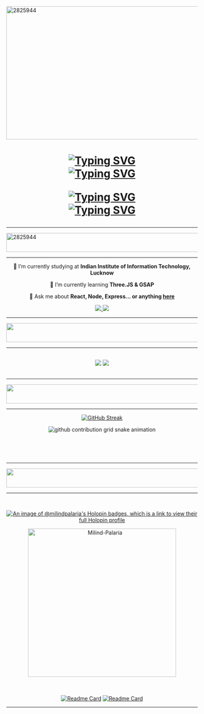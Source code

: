 <img src="https://i.postimg.cc/Sxt4Mx8G/2825826.gif" alt="2825944"  width="1250" height="350">
<h1 align="center">
<!--     <img src="https://readme-typing-svg.herokuapp.com/?font=Oswald&size=45&center=true&vCenter=true&width=700&height=90&duration=4000&color=E00EF7&lines=Hey+There!+👋;+I'm+Milind!;+Milind+Palaria;" />
    <a href="https://git.io/typing-svg"><img src="https://readme-typing-svg.demolab.com?font=Oswald&duration=3000&color=E00EF7&center=true&vCenter=true&multiline=true&random=false&width=435&height=200&lines=Hey+There..!!!;I+am+Milind+Palaria" alt="Typing SVG" /></a> -->
    <a href="https://git.io/typing-svg"><img src="https://readme-typing-svg.demolab.com?font=Oswald&size=25&duration=3000&pause=500&color=E00EF7&center=true&vCenter=true&random=false&width=435&height=40&lines=Hello+Folks;%E0%A4%A8%E0%A4%AE%E0%A4%B8%E0%A5%8D%E0%A4%95%E0%A4%BE%E0%A4%B0+%E0%A4%A6%E0%A5%8B%E0%A4%B8%E0%A5%8D%E0%A4%A4%E0%A5%8B%E0%A4%82;Hola+amigos;%E0%B2%A8%E0%B2%AE%E0%B2%B8%E0%B3%8D%E0%B2%95%E0%B2%BE%E0%B2%B0+%E0%B2%9C%E0%B2%A8%E0%B2%B0%E0%B3%86;%DB%81Bonjour+les+gens;%E0%B4%B9%E0%B4%B2%E0%B5%8B+%E0%B4%AB%E0%B5%8B%E0%B4%95%E0%B5%8D%E0%B4%95%E0%B5%8D%E0%B4%B8%E0%B5%8D;%DB%8C%D9%84%D9%88+%D9%84%D9%88%DA%AF%D9%88;%E0%AE%B5%E0%AE%A3%E0%AE%95%E0%AF%8D%E0%AE%95%E0%AE%AE%E0%AF%8D+%E0%AE%AE%E0%AE%95%E0%AF%8D%E0%AE%95%E0%AE%B3%E0%AF%87" alt="Typing SVG" /></a>
<br/>
    <a href="https://git.io/typing-svg"><img src="https://readme-typing-svg.demolab.com?font=Oswald&size=45&duration=5000&pause=2000&color=E00EF7&center=true&vCenter=true&random=false&repeat=false&width=435&height=80&lines=I'm+Milind+Palaria" alt="Typing SVG" /></a>
<br/>
    
<a href="https://git.io/typing-svg"><img src="https://readme-typing-svg.demolab.com?font=Oswald&size=25&duration=3000&pause=500&color=E00EF7&center=true&vCenter=true&repeat=false&random=false&width=435&height=40&lines=Scroll+to+know+more" alt="Typing SVG" /></a>
<br/>
<a href="https://git.io/typing-svg"><img src="https://readme-typing-svg.demolab.com?font=Oswald&size=25&duration=2000&pause=500&color=E00EF7&center=true&vCenter=true&random=false&width=435&height=40&lines=%F0%9F%91%87%F0%9F%91%87%F0%9F%91%87" alt="Typing SVG" /></a>
</h1>

<hr/>
    <img src="https://i.postimg.cc/pLCR6W3w/standard-7.gif" alt="2825944"  width="1250" height="50">

<hr/>

<div align="center">

 
 🔭 I’m currently studying at **Indian Institute of Information Technology, Lucknow**
 
 🌱 I’m currently learning **Three.JS & GSAP**

💬 Ask me about **React, Node, Express... or anything [here](https://github.com/Milind-Palaria/Milind-Palaria/issues)**

<div align="center"> 
  <a href="mailto:palaria23@gmail.com">
    <img src="https://img.shields.io/badge/Gmail-333333?style=for-the-badge&logo=gmail&logoColor=red" />
  </a>
  <a href="https://linkedin.com/in/pedro-sales-muniz" target="_blank">
    <img src="https://img.shields.io/badge/LinkedIn-0077B5?style=for-the-badge&logo=linkedin&logoColor=white" target="_blank" />
  </a>
<!--   <a href="https://salesp07.github.io" target="_blank">
     <img src="https://img.shields.io/badge/Portfolio-FF5722?style=for-the-badge&logo=todoist&logoColor=white" target="_blank" /> <!-- sqlite, safari, google-chrome are other good icon options
  </a> -->
</div>

 <hr/>
    <img src="https://i.postimg.cc/NMkwk549/standard-1.gif" alt="2825944"  width="1250" height="50">
<!--     <img src="https://i.postimg.cc/VLPBrgZk/standard-3.gif" alt="2825944"  width="1250" height="50"> -->
    
 <hr/>

<br/>
<div align="center">
    <img src="https://skillicons.dev/icons?i=react,bootstrap,mui,html,css,vscode,github,figma,tailwind,git,r" />
    <img src="https://skillicons.dev/icons?i=nodejs,python,javascript,typescript,express,firebase,mongodb,c,java,nextjs,mysql,flask" /><br>
</div>

<br/>
<hr/>

<div align="center">
<!--   <h2>🐍 My Contributions 🐍</h2> -->
    <img src="https://i.postimg.cc/G36VZ3s4/standard.gif" alt="2825944"  width="1250" height="50">
<hr/>
    
<!-- <img align="center" width=390 src="https://github-readme-streak-stats.herokuapp.com/?user=milind-palaria&" alt="Milind-Palaria" /> -->
    
    
[![GitHub Streak](https://streak-stats.demolab.com?user=Milind-Palaria&theme=transparent&hide_border=true&border_radius=0)](https://git.io/streak-stats)
  
 <!-- <img alt="snake eating my contributions" src="https://raw.githubusercontent.com/Milind-Palaria/Milind-Palaria/output/github-contribution-grid-snake.svg" />-->
 <picture>
  <source
    media="(prefers-color-scheme: dark)"
    srcset="https://raw.githubusercontent.com/Milind-Palaria/Milind-Palaria/output/github-contribution-grid-snake-dark.svg"
  />
  <source
    media="(prefers-color-scheme: light)"
    srcset="https://raw.githubusercontent.com/Milind-Palaria/Milind-Palaria/output/github-contribution-grid-snake.svg"
  />
  <img
    alt="github contribution grid snake animation"
    src="https://raw.githubusercontent.com/platane/Milind-Palaria/Milind-Palaria/github-contribution-grid-snake.svg"
  />
 </picture>
  <br/>
    
  <br/><br/><br/>
</div>

<hr/>
    <img src="https://i.postimg.cc/zG7Tb14J/standard-5.gif" alt="2825944"  width="1250" height="50">
<hr/>

<br>
<div align=center>
    
[![An image of @milindpalaria's Holopin badges, which is a link to view their full Holopin profile](https://holopin.me/milindpalaria)](https://holopin.io/@milindpalaria)

<img  align="center" width=390 src="https://github-readme-stats.vercel.app/api/top-langs?username=milind-palaria&show_icons=true&locale=en&layout=donut-vertical&theme=dark&hide_border=true" alt="Milind-Palaria" />

<!--  <img align="center" width=390 src="https://github-readme-stats.vercel.app/api?username=milind-palaria&show_icons=true&locale=en" alt="Milind-Palaria" />
    <br/>
 <img width=390 src="https://github-readme-stats-salesp07.vercel.app/api?username=Milind-Palaria&count_private=true&show_icons=true&theme=react&rank_icon=github&border_radius=10" alt="readme stats" />
    <img width=390 src="https://github-readme-streak-stats-salesp07.vercel.app/?user=Milind-Palaria&count_private=true&theme=react&border_radius=10" alt="streak stats"/>
<img width=325 align="center" src="https://github-readme-stats-salesp07.vercel.app/api/top-langs/?username=Milind-Palaria&hide=HTML&langs_count=8&layout=compact&theme=react&border_radius=10&size_weight=0.5&count_weight=0.5&exclude_repo=github-readme-stats" alt="top langs" /> -->
  <br/>

</div>

<br/><br/>
[![Readme Card](https://github-readme-stats.vercel.app/api/pin/?username=Milind-Palaria&repo=Spice-Caves&theme=dark&show_icons=true&hide_border=true)](https://github.com/Milind-Palaria/Spice-Caves)
[![Readme Card](https://github-readme-stats.vercel.app/api/pin/?username=Milind-Palaria&repo=kir.ai&theme=dark&show_icons=true&hide_border=true)](https://github.com/Milind-Palaria/kir.ai)


<hr/>

<br/>



<br/>
